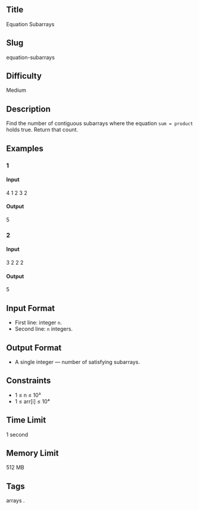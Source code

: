 ## Title

Equation Subarrays

## Slug

equation-subarrays

## Difficulty

Medium

## Description

Find the number of contiguous subarrays where the equation `sum = product` holds true. Return that count.

## Examples

### 1

#### Input

4
1 2 3 2

#### Output
5

### 2

#### Input

3
2 2 2

#### Output
5

## Input Format

- First line: integer `n`.  
- Second line: `n` integers.

## Output Format

- A single integer — number of satisfying subarrays.

## Constraints

- 1 ≤ n ≤ 10³  
- 1 ≤ arr[i] ≤ 10⁴

## Time Limit

1 second

## Memory Limit

512 MB

## Tags

arrays .
